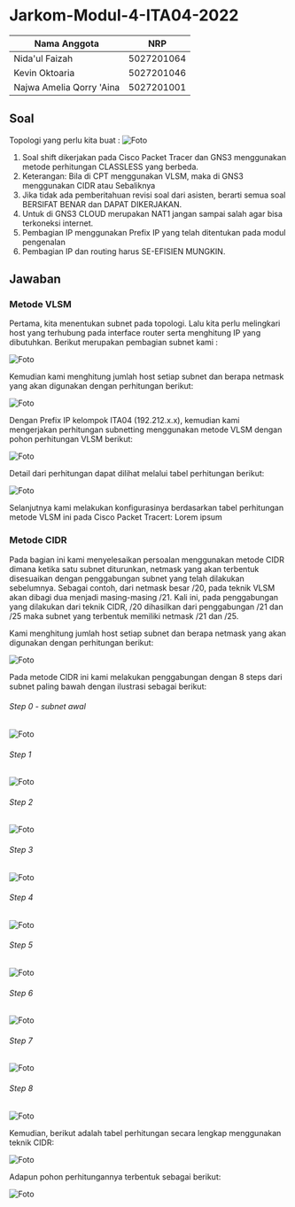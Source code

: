 # Jarkom-Modul-4-ITA04-2022
Nama Anggota | NRP
------------------- | --------------		
Nida'ul Faizah | 5027201064
Kevin Oktoaria | 5027201046
Najwa Amelia Qorry 'Aina | 5027201001

## Soal
Topologi yang perlu kita buat :
![Foto](./img/gambarsoal.png)

1. Soal shift dikerjakan pada Cisco Packet Tracer dan GNS3 menggunakan metode perhitungan CLASSLESS yang berbeda.
2. Keterangan: Bila di CPT menggunakan VLSM, maka di GNS3 menggunakan CIDR atau Sebaliknya
3. Jika tidak ada pemberitahuan revisi soal dari asisten, berarti semua soal BERSIFAT BENAR dan DAPAT DIKERJAKAN.
4. Untuk di GNS3 CLOUD merupakan NAT1 jangan sampai salah agar bisa terkoneksi internet.
5. Pembagian IP menggunakan Prefix IP yang telah ditentukan pada modul pengenalan
6. Pembagian IP dan routing harus SE-EFISIEN MUNGKIN.

## Jawaban
### Metode VLSM
Pertama, kita menentukan subnet pada topologi. Lalu kita perlu melingkari host yang terhubung pada interface router serta menghitung IP yang dibutuhkan. Berikut merupakan pembagian subnet kami :

![Foto](./img/vlsm_2.PNG)

Kemudian kami menghitung jumlah host setiap subnet dan berapa netmask yang akan digunakan dengan perhitungan berikut:

![Foto](./img/subnet_netmask.PNG)

Dengan Prefix IP kelompok ITA04 (192.212.x.x), kemudian kami mengerjakan perhitungan subnetting menggunakan metode VLSM dengan pohon perhitungan VLSM berikut:

![Foto](./img/vlsm_1.PNG)

Detail dari perhitungan dapat dilihat melalui tabel perhitungan berikut:

![Foto](./img/vlsm_tabel.PNG)

Selanjutnya kami melakukan konfigurasinya berdasarkan tabel perhitungan metode VLSM ini pada Cisco Packet Tracert:
Lorem ipsum


### Metode CIDR
Pada bagian ini kami menyelesaikan persoalan menggunakan metode CIDR dimana ketika satu subnet diturunkan, netmask yang akan terbentuk disesuaikan dengan penggabungan subnet yang telah dilakukan sebelumnya. Sebagai contoh, dari netmask besar /20, pada teknik VLSM akan dibagi dua menjadi masing-masing /21. Kali ini, pada penggabungan yang dilakukan dari teknik CIDR, /20 dihasilkan dari penggabungan /21 dan /25 maka subnet yang terbentuk memiliki netmask /21 dan /25.

Kami menghitung jumlah host setiap subnet dan berapa netmask yang akan digunakan dengan perhitungan berikut:

![Foto](./img/cidr_tabel1.PNG)

Pada metode CIDR ini kami melakukan penggabungan dengan 8 steps dari subnet paling bawah dengan ilustrasi sebagai berikut:

###### Step 0 - subnet awal
![Foto](./img/CIDR0.png)

###### Step 1
![Foto](./img/CIDR1.png)

###### Step 2
![Foto](./img/CIDR2.png)

###### Step 3
![Foto](./img/CIDR3.png)

###### Step 4
![Foto](./img/CIDR4.png)

###### Step 5
![Foto](./img/CIDR5.png)

###### Step 6
![Foto](./img/CIDR6.png)

###### Step 7
![Foto](./img/CIDR7.png)

###### Step 8
![Foto](./img/CIDR8.png)

Kemudian, berikut adalah tabel perhitungan secara lengkap menggunakan teknik CIDR:

![Foto](./img/cidr_tabel2.PNG)

Adapun pohon perhitungannya terbentuk sebagai berikut:

![Foto](./img/CIDR.png)
